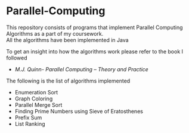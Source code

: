 # Parallel-Computing

This repository consists of programs that implement Parallel Computing Algorithms as a part of my coursework.<br>
All the algorithms have been implemented in Java <br>

To get an insight into how the algorithms work please refer to the book I followed
<ul>
<li><i>M.J. Quinn- Parallel Computing – Theory and Practice</i>
</ul>

The following is the list of algorithms implemented
<ul>
<li>Enumeration Sort
<li>Graph Coloring
<li>Parallel Merge Sort
<li>Finding Prime Numbers using Sieve of Eratosthenes
<li>Prefix Sum
<li>List Ranking
</ul>
